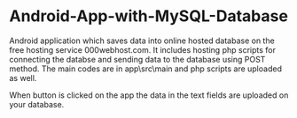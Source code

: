 # Android-App-with-MySQL-Database

Android application which saves data into online hosted database on the free hosting service 000webhost.com. It includes hosting php scripts for connecting the databse and sending data to the database using POST method.
The main codes are in app\src\main and php scripts are uploaded as well.

When button is clicked on the app the data in the text fields are uploaded on your database.
 
